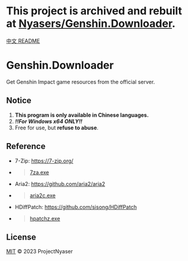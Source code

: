 # This project is archived and rebuilt at [Nyasers/Genshin.Downloader](https://github.com/Nyasers/Genshin.Downloader).

[中文 README](README_ZH-CN.md)
# Genshin.Downloader
Get Genshin Impact game resources from the official server.

## Notice
1. **This program is only available in Chinese languages.**
1. ***!!For Windows x64 ONLY!!***
4. Free for use, but **refuse to abuse**.

## Reference
- 7-Zip: <https://7-zip.org/>
- > [7za.exe](/7za.exe)
- Aria2: <https://github.com/aria2/aria2>
- > [aria2c.exe](/aria2c.exe)
- HDiffPatch: <https://github.com/sisong/HDiffPatch>
- > [hpatchz.exe](/hpatchz.exe)

## License
[MIT](LICENSE) © 2023 ProjectNyaser

